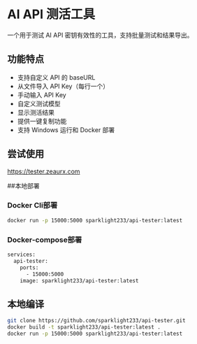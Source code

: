 # AI API 测活工具

一个用于测试 AI API 密钥有效性的工具，支持批量测试和结果导出。

## 功能特点

- 支持自定义 API 的 baseURL
- 从文件导入 API Key（每行一个）
- 手动输入 API Key
- 自定义测试模型
- 显示测活结果
- 提供一键复制功能
- 支持 Windows 运行和 Docker 部署

## 尝试使用

https://tester.zeaurx.com

##本地部署

### Docker Cli部署
```bash
docker run -p 15000:5000 sparklight233/api-tester:latest
```

### Docker-compose部署
```bash
services:
  api-tester:
    ports:
      - 15000:5000
    image: sparklight233/api-tester:latest
```

## 本地编译

```bash
git clone https://github.com/sparklight233/api-tester.git
docker build -t sparklight233/api-tester:latest .
docker run -p 15000:5000 sparklight233/api-tester:latest
